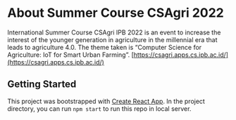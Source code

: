 # About Summer Course CSAgri 2022

International Summer Course CSAgri IPB 2022 is an event to increase the interest of the younger generation in agriculture in the millennial era that leads to agriculture 4.0. The theme taken is “Computer Science for Agriculture: IoT for Smart Urban Farming”. [https://csagri.apps.cs.ipb.ac.id/](https://csagri.apps.cs.ipb.ac.id/)

## Getting Started

This project was bootstrapped with [Create React App](https://github.com/facebook/create-react-app).
In the project directory, you can run `npm start` to run this repo in local server.